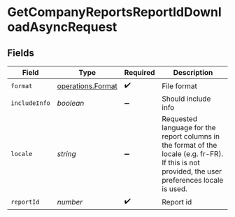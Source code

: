 # GetCompanyReportsReportIdDownloadAsyncRequest


## Fields

| Field                                                                                                                                             | Type                                                                                                                                              | Required                                                                                                                                          | Description                                                                                                                                       |
| ------------------------------------------------------------------------------------------------------------------------------------------------- | ------------------------------------------------------------------------------------------------------------------------------------------------- | ------------------------------------------------------------------------------------------------------------------------------------------------- | ------------------------------------------------------------------------------------------------------------------------------------------------- |
| `format`                                                                                                                                          | [operations.Format](../../../sdk/models/operations/format.md)                                                                                     | :heavy_check_mark:                                                                                                                                | File format                                                                                                                                       |
| `includeInfo`                                                                                                                                     | *boolean*                                                                                                                                         | :heavy_minus_sign:                                                                                                                                | Should include info                                                                                                                               |
| `locale`                                                                                                                                          | *string*                                                                                                                                          | :heavy_minus_sign:                                                                                                                                | Requested language for the report columns in the format of the locale (e.g. fr-FR). If this is not provided, the user preferences locale is used. |
| `reportId`                                                                                                                                        | *number*                                                                                                                                          | :heavy_check_mark:                                                                                                                                | Report id                                                                                                                                         |